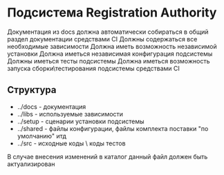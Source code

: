 # Подсистема Registration Authority
Документация из docs должна автоматически собираться в общий раздел документации средствами CI
Должны содержаться все необходимые зависимости
Должна иметь возможность независимой установки
Должна иметься независимая конфигурация подсистемы
Должны иметься тесты подсистемы
Должна иметься возможность запуска сборки\тестирования подсистемы средствами CI

## Структура
- ../docs - документация
- ../libs - используемые зависимости
- ../setup - сценарии установки подсистемы
- ../shared - файлы конфигурации, файлы комплекта поставки "по умолчанию" итд
- ../src - исходные коды \ коды тестов
	
В случае внесения изменений в каталог данный файл должен быть актуализирован